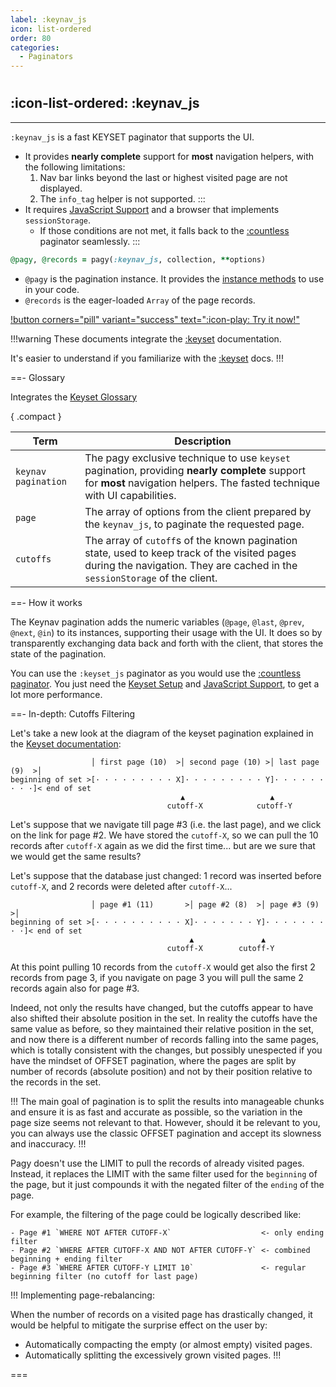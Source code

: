 ```yaml
---
label: :keynav_js
icon: list-ordered
order: 80
categories:
  - Paginators
---
```


#

## :icon-list-ordered: :keynav_js

---

`:keynav_js` is a fast KEYSET paginator that supports the UI.

- It provides **nearly complete** support for **most** navigation helpers, with the following limitations:
  1. Nav bar links beyond the last or highest visited page are not displayed.
  2. The `info_tag` helper is not supported.
     :::
- It requires [JavaScript Support](../../resources/javascript.md) and a browser that implements `sessionStorage`.
  - If those conditions are not met, it falls back to the [:countless](countless.md) paginator seamlessly.
    :::

```ruby Controller 
@pagy, @records = pagy(:keynav_js, collection, **options)
```

- `@pagy` is the pagination instance. It provides the [instance methods](../methods#methods) to use in your code.
- `@records` is the eager-loaded `Array` of the page records.

[!button corners="pill" variant="success" text=":icon-play: Try it now!"](../../sandbox/playground.md#5-keyset-apps)

!!!warning These documents integrate the [:keyset](keyset.md) documentation.

It's easier to understand if you familiarize with the [:keyset](keyset.md) docs.
!!!

==- Glossary

Integrates the [Keyset Glossary](keyset.md#glossary)

{ .compact }

| Term                | Description                                                                                                                                                                 |
|---------------------|-----------------------------------------------------------------------------------------------------------------------------------------------------------------------------|
| `keynav pagination` | The pagy exclusive technique to use `keyset` pagination, providing **nearly complete** support for **most** navigation helpers. The fasted technique with UI capabilities.  |
| `page`              | The array of options from the client prepared by the `keynav_js`, to paginate the requested page.                                                                           |
| `cutoffs`           | The array of `cutoff`s of the known pagination state, used to keep track of the visited pages during the navigation. They are cached in the `sessionStorage` of the client. |

==- How it works

The Keynav pagination adds the numeric variables (`@page`, `@last`, `@prev`, `@next`, `@in`) to its instances, supporting their usage
with the UI. It does so by transparently exchanging data back and forth with the client, that stores the state of the pagination.

You can use the `:keyset_js` paginator as you would use the [:countless paginator](countless.md). You just need
the [Keyset Setup](keyset.md#setup) and [JavaScript Support](../../resources/javascript.md), to get a lot more performance.

==- In-depth: Cutoffs Filtering

Let's take a new look at the diagram of the keyset pagination explained in the [Keyset documentation](keyset.md#in-depth-cutoffs):

```
                  │ first page (10)  >│ second page (10) >│ last page (9)  >│
beginning of set >[· · · · · · · · · X]· · · · · · · · · Y]· · · · · · · · ·]< end of set
                                      ▲                   ▲
                                   cutoff-X            cutoff-Y
```

Let's suppose that we navigate till page #3 (i.e. the last page), and we click on the link for page #2. We have stored the
`cutoff-X`, so we can pull the 10 records after `cutoff-X` again as we did the first time... but are we sure that we would get the
same results?

Let's suppose that the database just changed: 1 record was inserted before `cutoff-X`, and 2 records were deleted after
`cutoff-X`...

```
                  │ page #1 (11)       >│ page #2 (8)  >│ page #3 (9)    >│
beginning of set >[· · · · · · · · · · X]· · · · · · · Y]· · · · · · · · ·]< end of set
                                        ▲               ▲
                                   cutoff-X        cutoff-Y
```

At this point pulling 10 records from the `cutoff-X` would get also the first 2 records from page 3, if you navigate on page 3 you
will pull the same 2 records again also for page #3.

Indeed, not only the results have changed, but the cutoffs appear to have also shifted their absolute position in the set. In
reality the cutoffs have the same value as before, so they maintained their relative position in the set, and now there is a
different number of records falling into the same pages, which is totally consistent with the changes, but possibly unespected if
you have the mindset of OFFSET pagination, where the pages are split by number of records (absolute position) and not by their
position relative to the records in the set.

!!!
The main goal of pagination is to split the results into manageable chunks and ensure it is as fast and accurate as possible, so
the variation in the page size seems not relevant to that. However, should it be relevant to you, you can always use the classic
OFFSET pagination and accept its slowness and inaccuracy.
!!!

Pagy doesn't use the LIMIT to pull the records of already visited pages. Instead, it replaces the LIMIT with the same filter used
for the
`beginning` of the page, but it just compounds it with the negated filter of the `ending` of the page.

For example, the filtering of the page could be logically described like:

```
- Page #1 `WHERE NOT AFTER CUTOFF-X`                    <- only ending filter
- Page #2 `WHERE AFTER CUTOFF-X AND NOT AFTER CUTOFF-Y` <- combined beginning + ending filter
- Page #3 `WHERE AFTER CUTOFF-Y LIMIT 10`               <- regular beginning filter (no cutoff for last page)
```

!!! Implementing page-rebalancing:

When the number of records on a visited page has drastically changed, it would be helpful to mitigate the surprise effect on the
user by:

- Automatically compacting the empty (or almost empty) visited pages.
- Automatically splitting the excessively grown visited pages.
  !!!

===
